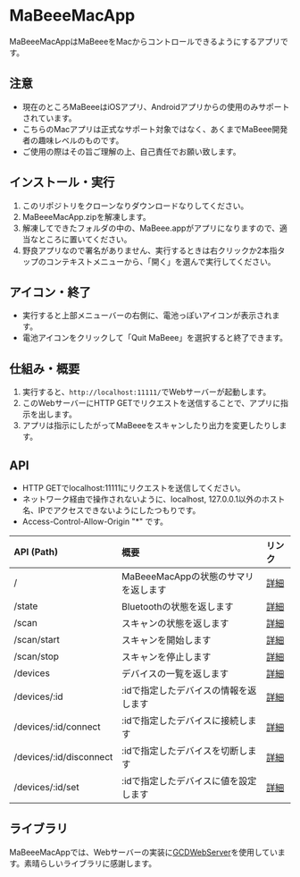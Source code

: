 # MaBeeeMacApp

MaBeeeMacAppはMaBeeeをMacからコントロールできるようにするアプリです。


## 注意

- 現在のところMaBeeeはiOSアプリ、Androidアプリからの使用のみサポートされています。
- こちらのMacアプリは正式なサポート対象ではなく、あくまでMaBeee開発者の趣味レベルのものです。
- ご使用の際はその旨ご理解の上、自己責任でお願い致します。


## インストール・実行

1. このリポジトリをクローンなりダウンロードなりしてください。
1. MaBeeeMacApp.zipを解凍します。
1. 解凍してできたフォルダの中の、MaBeee.appがアプリになりますので、適当なところに置いてください。
1. 野良アプリなので署名がありません、実行するときは右クリックか2本指タップのコンテキストメニューから、「開く」を選んで実行してください。


## アイコン・終了

- 実行すると上部メニューバーの右側に、電池っぽいアイコンが表示されます。
- 電池アイコンをクリックして「Quit MaBeee」を選択すると終了できます。


## 仕組み・概要

1. 実行すると、``` http://localhost:11111/ ```でWebサーバーが起動します。
1. このWebサーバーにHTTP GETでリクエストを送信することで、アプリに指示を出します。
1. アプリは指示にしたがってMaBeeeをスキャンしたり出力を変更したりします。


## API

- HTTP GETでlocalhost:11111にリクエストを送信してください。
- ネットワーク経由で操作されないように、localhost, 127.0.0.1以外のホスト名、IPでアクセスできないようにしたつもりです。
- Access-Control-Allow-Origin "*" です。

| API (Path) | 概要 | リンク |
|:--|:--|:--|
| / | MaBeeeMacAppの状態のサマリを返します | [詳細](https://github.com/novars-jp/MaBeeeMacApp/wiki/summary) |
| /state | Bluetoothの状態を返します | [詳細](https://github.com/novars-jp/MaBeeeMacApp/wiki/-state) |
| /scan | スキャンの状態を返します | [詳細](https://github.com/novars-jp/MaBeeeMacApp/wiki/-scan) |
| /scan/start | スキャンを開始します | [詳細](https://github.com/novars-jp/MaBeeeMacApp/wiki/-scan-start) |
| /scan/stop | スキャンを停止します | [詳細](https://github.com/novars-jp/MaBeeeMacApp/wiki/-scan-stop) |
| /devices | デバイスの一覧を返します | [詳細](https://github.com/novars-jp/MaBeeeMacApp/wiki/-devices) |
| /devices/:id | :idで指定したデバイスの情報を返します | [詳細](https://github.com/novars-jp/MaBeeeMacApp/wiki/-devices:id) |
| /devices/:id/connect | :idで指定したデバイスに接続します | [詳細](https://github.com/novars-jp/MaBeeeMacApp/wiki/-devices:id-connect) |
| /devices/:id/disconnect | :idで指定したデバイスを切断します | [詳細](https://github.com/novars-jp/MaBeeeMacApp/wiki/-devices:id-disconnect) |
| /devices/:id/set | :idで指定したデバイスに値を設定します | [詳細](https://github.com/novars-jp/MaBeeeMacApp/wiki/-devices:id-set) |


## ライブラリ

MaBeeeMacAppでは、Webサーバーの実装に[GCDWebServer](https://github.com/swisspol/GCDWebServer)を使用しています。素晴らしいライブラリに感謝します。
